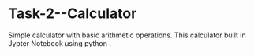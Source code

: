 # Task-2--Calculator
Simple calculator with basic arithmetic operations. This calculator built in Jypter Notebook using  python .
